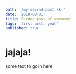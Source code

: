 ```yaml
---
path: '/my-second-post kk '
date: '2018-08-01'
title: Second post of awesome!
tags: 'first post, yeah'
published: true
---
```


# jajaja!

some text to go in here
